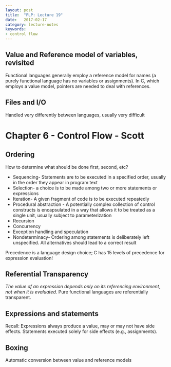 ```yaml
---
layout: post
title:  "PLP: Lecture 19"
date:   2017-02-17
category: lecture-notes
keywords:
- control flow
---
```


## Value and Reference model of variables, revisited

Functional languages generally employ a reference model for names (a purely functional language has no variables or assignments). In C, which employs a value model, pointers are needed to deal with references. 

## Files and I/O

Handled very differently between languages, usually very difficult

# Chapter 6 - Control Flow - Scott

## Ordering

How to determine what should be done first, second, etc? 

* Sequencing- Statements are to be executed in a specified order, usually in the order they appear in program text
* Selection- a choice is to be made among two or more statements or expressions
* Iteration- A given fragment of code is to be executed repeatedly
* Procedural abstraction - A potentially complex collection of control constructs is encapsulated in a way that allows it to be treated as a single unit, usually subject to parameterization
* Recursion
* Concurrency
* Exception handling and speculation
* Nondeterminacy- Ordering among statements is deliberately left unspecified. All alternatives should lead to a correct result

Precedence is a language design choice; C has 15 levels of precedence for expression evaluation!

## Referential Transparency

*The value of an expression depends only on its referencing environment, not when it is evaluated*. Pure functional languages are referentially transparent. 

## Expressions and statements

Recall: Expressions always produce a value, may or may not have side effects. Statements executed solely for side effects (e.g., assignments).

## Boxing

Automatic conversion between value and reference models

